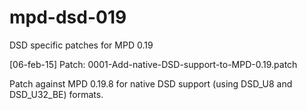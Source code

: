 # mpd-dsd-019
DSD specific patches for MPD 0.19

[06-feb-15]
Patch: 0001-Add-native-DSD-support-to-MPD-0.19.patch

Patch against MPD 0.19.8 for native DSD support (using DSD_U8 and DSD_U32_BE)
formats.


